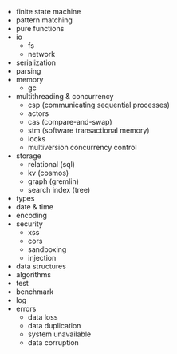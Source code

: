 * finite state machine
* pattern matching
* pure functions
* io
  * fs
  * network
* serialization
* parsing
* memory
  * gc
* multithreading & concurrency
  * csp (communicating sequential processes)
  * actors
  * cas (compare-and-swap)
  * stm (software transactional memory)
  * locks
  * multiversion concurrency control
* storage
  * relational (sql)
  * kv (cosmos)
  * graph (gremlin)
  * search index (tree)
* types
* date & time
* encoding
* security
  * xss
  * cors
  * sandboxing
  * injection
* data structures
* algorithms
* test
* benchmark
* log
* errors
  * data loss
  * data duplication
  * system unavailable
  * data corruption

